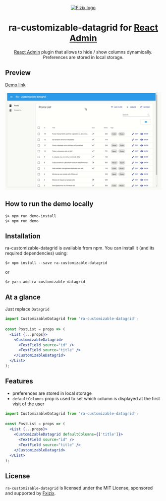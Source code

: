 <p align="center">
  <a href="https://fizix.io/" rel="noopener" target="_blank"><img width="200" src="https://s3.eu-central-1.amazonaws.com/fizix-assets/images/logos/fizix-logo-black.png" alt="Fizix logo"></a></p>
</p>

<h1 align="center">ra-customizable-datagrid for <a rel="noopener" target="_blank" href="https://github.com/marmelab/react-admin/">React Admin</a></h1>

<div align="center">

[React Admin](https://github.com/marmelab/react-admin/) plugin that allows to hide / show columns dynamically. Preferences are stored in local storage.

</div>


## Preview

<a href="https://fizix-io.github.io/ra-customizable-datagrid/" rel="noopener" target="_blank">Demo link</a>

<p align="center">
  <img width="800" src="./demo/demo.gif" alt="Demo">
</p>

## How to run the demo locally

```
$> npm run demo-install
$> npm run demo
```
## Installation

ra-customizable-datagrid is available from npm. You can install it (and its required dependencies) using:
```
$> npm install --save ra-customizable-datagrid
```
or
```
$> yarn add ra-customizable-datagrid
```

## At a glance

Just replace `Datagrid`

```jsx
import CustomizableDatagrid from 'ra-customizable-datagrid';

const PostList = props => (
  <List {...props}>
    <CustomizableDatagrid>
      <TextField source="id" />
      <TextField source="title" />
    </CustomizableDatagrid>
  </List>
);
```

## Features
* preferences are stored in local storage
* `defaultColumns` prop is used to set which column is displayed at the first visit of the user

```jsx
import CustomizableDatagrid from 'ra-customizable-datagrid';

const PostList = props => (
  <List {...props}>
    <CustomizableDatagrid defaultColumns={['title']}>
      <TextField source="id" />
      <TextField source="title" />
    </CustomizableDatagrid>
  </List>
);
```

## License
`ra-customizable-datagrid` is licensed under the MIT License, sponsored and supported by <a href="https://fizix.io/" rel="noopener" target="_blank">Fxizix</a>.
